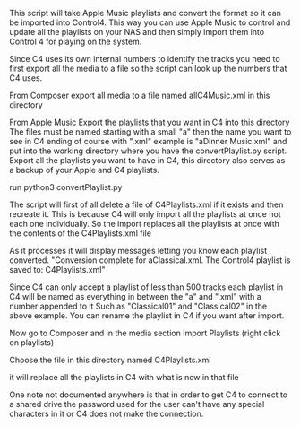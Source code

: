 
This script will take Apple Music playlists and convert the format so it can be 
imported into Control4.  This way you can use Apple Music to control and update all
the playlists on your NAS and then simply import them into Control 4 for playing 
on the system.


Since C4 uses its own internal numbers to identify the tracks
you need to first export all the media to a file so the script can look up the numbers
that C4 uses.

From Composer export all media to a file named allC4Music.xml in this directory

From Apple Music Export the playlists that you want in C4 into this directory
The files must be named starting with a small "a" then the name you want to see in C4
ending of course with ".xml"  example is "aDinner Music.xml" and put into the working
directory where you have the convertPlaylist.py script.  Export all the playlists you 
want to have in C4, this directory also serves as a backup of your Apple and C4 playlists.

run python3 convertPlaylist.py

The script will first of all delete a file of C4Playlists.xml if it exists and then 
recreate it.  This is because C4 will only import all the playlists at once not each 
one individually.  So the import replaces all the playlists at once with the contents 
of the C4Playlists.xml file

As it processes it will display messages letting you know each playlist converted.
"Conversion complete for aClassical.xml. The Control4 playlist is saved to: C4Playlists.xml"

Since C4 can only accept a playlist of less than 500 tracks each playlist in C4 will be 
named as everything in between the "a" and ".xml" with a number appended to it
Such as "Classical01" and "Classical02" in the above example.  You can rename the playlist
in C4 if you want after import.

Now go to Composer and in the media section Import Playlists (right click on playlists) 

Choose the file in this directory named C4Playlists.xml

it will replace all the playlists in C4 with what is now in that file

One note not documented anywhere is that in order to get C4 to connect to a shared drive 
the password used for the user can't have any special characters in it or C4 does not make 
the connection.
